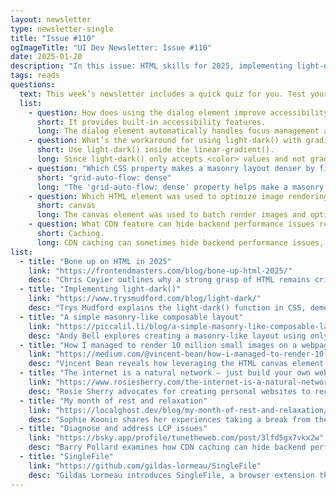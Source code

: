 ```yaml
---
layout: newsletter
type: newsletter-single
title: "Issue #110"
ogImageTitle: "UI Dev Newsletter: Issue #110"
date: 2025-01-20
description: "In this issue: HTML skills for 2025, implementing light-dark(), a simple masonry-like composable layout, and more."
tags: reads
questions:
  text: This week’s newsletter includes a quick quiz for you. Test your knowledge with questions based on the links provided. You can find the answers at the end of the issue.
  list:
    - question: How does using the dialog element improve accessibility for modals?
      short: It provides built-in accessibility features.
      long: The dialog element automatically handles focus management and keyboard interactions for modal windows, improving accessibility without needing extra JavaScript.
    - question: What’s the workaround for using light-dark() with gradients?
      short: Use light-dark() inside the linear-gradient().
      long: Since light-dark() only accepts <color> values and not gradients, you need to place the result of light-dark() inside a linear-gradient(). This means using light-dark(red, orange) for one part of the gradient and light-dark(blue, purple) for the other.
    - question: "Which CSS property makes a masonry layout denser by filling gaps?"
      short: "grid-auto-flow: dense"
      long: "The 'grid-auto-flow: dense' property helps make a masonry layout more compact by filling in gaps where smaller items can be placed within the grid, reducing empty space."
    - question: Which HTML element was used to optimize image rendering in this project?
      short: canvas
      long: The canvas element was used to batch render images and optimize the performance of displaying a large number of images efficiently. By rendering images offscreen, it reduced memory consumption.
    - question: What CDN feature can hide backend performance issues related to LCP?
      short: Caching.
      long: CDN caching can sometimes hide backend performance issues, including those that affect LCP (Largest Contentful Paint). This can make it difficult to identify and address underlying server-side problems that may delay page load times.
list:
  - title: "Bone up on HTML in 2025"
    link: "https://frontendmasters.com/blog/bone-up-html-2025/"
    desc: "Chris Coyier outlines why a strong grasp of HTML remains critical in 2025, highlighting semantic elements, accessibility, and evolving best practices."
  - title: "Implementing light-dark()"
    link: "https://www.trysmudford.com/blog/light-dark/"
    desc: "Trys Mudford explains the light-dark() function in CSS, demonstrating its use for creating adaptive color schemes with fewer headaches."
  - title: "A simple masonry-like composable layout"
    link: "https://piccalil.li/blog/a-simple-masonry-like-composable-layout/"
    desc: "Andy Bell explores creating a masonry-like layout using only CSS Grid and minimal media queries, making the design flexible and maintainable."
  - title: "How I managed to render 10 million small images on a webpage"
    link: "https://medium.com/@vincent-bean/how-i-managed-to-render-10-million-small-images-on-a-webpage-590d75b81b4e"
    desc: "Vincent Bean reveals how leveraging the HTML canvas element and optimized rendering techniques enabled the efficient display of 10 million images on a webpage."
  - title: "The internet is a natural network — just build your own website"
    link: "https://www.rosiesherry.com/the-internet-is-a-natural-network-just-build-your-own-website/"
    desc: "Rosie Sherry advocates for creating personal websites to reclaim digital autonomy and foster meaningful online connections."
  - title: "My month of rest and relaxation"
    link: "https://localghost.dev/blog/my-month-of-rest-and-relaxation/"
    desc: "Sophie Koonin shares her experiences taking a break from the tech world, emphasizing the value of rest and the creativity it can inspire."
  - title: "Diagnose and address LCP issues"
    link: "https://bsky.app/profile/tunetheweb.com/post/3lfd5gx7vkx2w"
    desc: "Barry Pollard examines how CDN caching can hide backend performance issues, offering advice on identifying and resolving them effectively."
  - title: "SingleFile"
    link: "https://github.com/gildas-lormeau/SingleFile"
    desc: "Gildas Lormeau introduces SingleFile, a browser extension that allows users to save complete, functional web pages as single HTML files."
---
```


